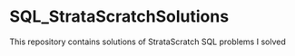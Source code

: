 # SQL_StrataScratchSolutions
This repository contains solutions of StrataScratch SQL problems I solved
